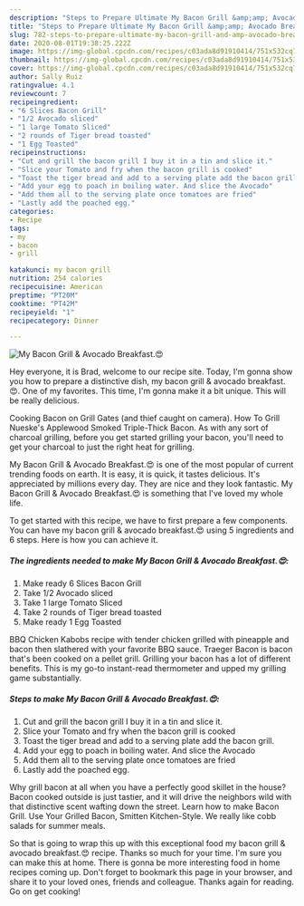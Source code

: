 ```yaml
---
description: "Steps to Prepare Ultimate My Bacon Grill &amp;amp; Avocado Breakfast.😍"
title: "Steps to Prepare Ultimate My Bacon Grill &amp;amp; Avocado Breakfast.😍"
slug: 782-steps-to-prepare-ultimate-my-bacon-grill-and-amp-avocado-breakfast
date: 2020-08-01T19:38:25.222Z
image: https://img-global.cpcdn.com/recipes/c03ada8d91910414/751x532cq70/my-bacon-grill-avocado-breakfast😍-recipe-main-photo.jpg
thumbnail: https://img-global.cpcdn.com/recipes/c03ada8d91910414/751x532cq70/my-bacon-grill-avocado-breakfast😍-recipe-main-photo.jpg
cover: https://img-global.cpcdn.com/recipes/c03ada8d91910414/751x532cq70/my-bacon-grill-avocado-breakfast😍-recipe-main-photo.jpg
author: Sally Ruiz
ratingvalue: 4.1
reviewcount: 7
recipeingredient:
- "6 Slices Bacon Grill"
- "1/2 Avocado sliced"
- "1 large Tomato Sliced"
- "2 rounds of Tiger bread toasted"
- "1 Egg Toasted"
recipeinstructions:
- "Cut and grill the bacon grill I buy it in a tin and slice it."
- "Slice your Tomato and fry when the bacon grill is cooked"
- "Toast the tiger bread and add to a serving plate add the bacon grill."
- "Add your egg to poach in boiling water. And slice the Avocado"
- "Add them all to the serving plate once tomatoes are fried"
- "Lastly add the poached egg."
categories:
- Recipe
tags:
- my
- bacon
- grill

katakunci: my bacon grill 
nutrition: 254 calories
recipecuisine: American
preptime: "PT20M"
cooktime: "PT42M"
recipeyield: "1"
recipecategory: Dinner

---
```



![My Bacon Grill &amp; Avocado Breakfast.😍](https://img-global.cpcdn.com/recipes/c03ada8d91910414/751x532cq70/my-bacon-grill-avocado-breakfast😍-recipe-main-photo.jpg)

Hey everyone, it is Brad, welcome to our recipe site. Today, I'm gonna show you how to prepare a distinctive dish, my bacon grill &amp; avocado breakfast.😍. One of my favorites. This time, I'm gonna make it a bit unique. This will be really delicious.

Cooking Bacon on Grill Gates (and thief caught on camera). How To Grill Nueske&#39;s Applewood Smoked Triple-Thick Bacon. As with any sort of charcoal grilling, before you get started grilling your bacon, you&#39;ll need to get your charcoal to just the right heat for grilling.

My Bacon Grill &amp; Avocado Breakfast.😍 is one of the most popular of current trending foods on earth. It is easy, it is quick, it tastes delicious. It's appreciated by millions every day. They are nice and they look fantastic. My Bacon Grill &amp; Avocado Breakfast.😍 is something that I've loved my whole life.


To get started with this recipe, we have to first prepare a few components. You can have my bacon grill &amp; avocado breakfast.😍 using 5 ingredients and 6 steps. Here is how you can achieve it.

<!--inarticleads1-->

##### The ingredients needed to make My Bacon Grill &amp; Avocado Breakfast.😍:

1. Make ready 6 Slices Bacon Grill
1. Take 1/2 Avocado sliced
1. Take 1 large Tomato Sliced
1. Take 2 rounds of Tiger bread toasted
1. Make ready 1 Egg Toasted


BBQ Chicken Kabobs recipe with tender chicken grilled with pineapple and bacon then slathered with your favorite BBQ sauce. Traeger Bacon is bacon that&#39;s been cooked on a pellet grill. Grilling your bacon has a lot of different benefits. This is my go-to instant-read thermometer and upped my grilling game substantially. 

<!--inarticleads2-->

##### Steps to make My Bacon Grill &amp; Avocado Breakfast.😍:

1. Cut and grill the bacon grill I buy it in a tin and slice it.
1. Slice your Tomato and fry when the bacon grill is cooked
1. Toast the tiger bread and add to a serving plate add the bacon grill.
1. Add your egg to poach in boiling water. And slice the Avocado
1. Add them all to the serving plate once tomatoes are fried
1. Lastly add the poached egg.


Why grill bacon at all when you have a perfectly good skillet in the house? Bacon cooked outside is just tastier, and it will drive the neighbors wild with that distinctive scent wafting down the street. Learn how to make Bacon Grill. Use Your Grilled Bacon, Smitten Kitchen-Style. We really like cobb salads for summer meals. 

So that is going to wrap this up with this exceptional food my bacon grill &amp; avocado breakfast.😍 recipe. Thanks so much for your time. I'm sure you can make this at home. There is gonna be more interesting food in home recipes coming up. Don't forget to bookmark this page in your browser, and share it to your loved ones, friends and colleague. Thanks again for reading. Go on get cooking!
